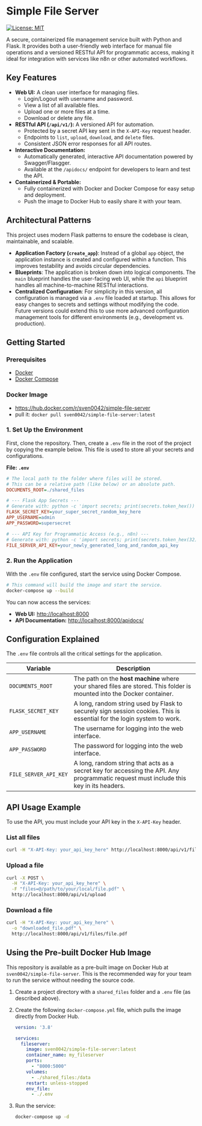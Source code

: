 # Simple File Server

[![License: MIT](https://img.shields.io/badge/License-MIT-yellow.svg)](https://opensource.org/licenses/MIT)

A secure, containerized file management service built with Python and Flask. It provides both a user-friendly web interface for manual file operations and a versioned RESTful API for programmatic access, making it ideal for integration with services like n8n or other automated workflows.

## Key Features

*   **Web UI:** A clean user interface for managing files.
    *   Login/Logout with username and password.
    *   View a list of all available files.
    *   Upload one or more files at a time.
    *   Download or delete any file.
*   **RESTful API (`/api/v1/`):** A versioned API for automation.
    *   Protected by a secret API key sent in the `X-API-Key` request header.
    *   Endpoints to `list`, `upload`, `download`, and `delete` files.
    *   Consistent JSON error responses for all API routes.
*   **Interactive Documentation:**
    *   Automatically generated, interactive API documentation powered by Swagger/Flasgger.
    *   Available at the `/apidocs/` endpoint for developers to learn and test the API.
*   **Containerized & Portable:**
    *   Fully containerized with Docker and Docker Compose for easy setup and deployment.
    *   Push the image to Docker Hub to easily share it with your team.

## Architectural Patterns

This project uses modern Flask patterns to ensure the codebase is clean, maintainable, and scalable.

*   **Application Factory (`create_app`)**: Instead of a global `app` object, the application instance is created and configured within a function. This improves testability and avoids circular dependencies.
*   **Blueprints**: The application is broken down into logical components. The `main` blueprint handles the user-facing web UI, while the `api` blueprint handles all machine-to-machine RESTful interactions.
*   **Centralized Configuration**: For simplicity in this version, all configuration is managed via a `.env` file loaded at startup. This allows for easy changes to secrets and settings without modifying the code. Future versions could extend this to use more advanced configuration management tools for different environments (e.g., development vs. production).

## Getting Started

### Prerequisites

*   [Docker](https://www.docker.com/get-started)
*   [Docker Compose](https://docs.docker.com/compose/install/)

### Docker Image

* https://hub.docker.com/r/sven0042/simple-file-server 
* pull it: `docker pull sven0042/simple-file-server:latest`


### 1. Set Up the Environment

First, clone the repository. Then, create a `.env` file in the root of the project by copying the example below. This file is used to store all your secrets and configurations.

**File: `.env`**
```ini
# The local path to the folder where files will be stored.
# This can be a relative path (like below) or an absolute path.
DOCUMENTS_ROOT=./shared_files

# --- Flask App Secrets ---
# Generate with: python -c 'import secrets; print(secrets.token_hex())'
FLASK_SECRET_KEY=your_super_secret_random_key_here
APP_USERNAME=admin
APP_PASSWORD=supersecret

# --- API Key for Programmatic Access (e.g., n8n) ---
# Generate with: python -c 'import secrets; print(secrets.token_hex(32))'
FILE_SERVER_API_KEY=your_newly_generated_long_and_random_api_key
```

### 2. Run the Application

With the `.env` file configured, start the service using Docker Compose.

```bash
# This command will build the image and start the service.
docker-compose up --build
```

You can now access the services:
*   **Web UI:** [http://localhost:8000](http://localhost:8000)
*   **API Documentation:** [http://localhost:8000/apidocs/](http://localhost:8000/apidocs/)

## Configuration Explained

The `.env` file controls all the critical settings for the application.

| Variable           | Description                                                                                                                              |
| ------------------ | ---------------------------------------------------------------------------------------------------------------------------------------- |
| `DOCUMENTS_ROOT`   | The path on the **host machine** where your shared files are stored. This folder is mounted into the Docker container.                     |
| `FLASK_SECRET_KEY` | A long, random string used by Flask to securely sign session cookies. This is essential for the login system to work.                     |
| `APP_USERNAME`     | The username for logging into the web interface.                                                                                         |
| `APP_PASSWORD`     | The password for logging into the web interface.                                                                                         |
| `FILE_SERVER_API_KEY`      | A long, random string that acts as a secret key for accessing the API. Any programmatic request must include this key in its headers.      |

## API Usage Example

To use the API, you must include your API key in the `X-API-Key` header.

### List all files
```bash
curl -H "X-API-Key: your_api_key_here" http://localhost:8000/api/v1/files
```

### Upload a file
```bash
curl -X POST \
  -H "X-API-Key: your_api_key_here" \
  -F "files=@/path/to/your/local/file.pdf" \
  http://localhost:8000/api/v1/upload
```

### Download a file
```bash
curl -H "X-API-Key: your_api_key_here" \
  -o "downloaded_file.pdf" \
  http://localhost:8000/api/v1/files/file.pdf
```

## Using the Pre-built Docker Hub Image

This repository is available as a pre-built image on Docker Hub at `sven0042/simple-file-server`. This is the recommended way for your team to run the service without needing the source code.

1.  Create a project directory with a `shared_files` folder and a `.env` file (as described above).
2.  Create the following `docker-compose.yml` file, which pulls the image directly from Docker Hub.

    ```yaml
    version: '3.8'

    services:
      fileserver:
        image: sven0042/simple-file-server:latest
        container_name: my_fileserver
        ports:
          - "8000:5000"
        volumes:
          - ./shared_files:/data
        restart: unless-stopped
        env_file:
          - ./.env
    ```
3.  Run the service:
    ```bash
    docker-compose up -d
    ```
